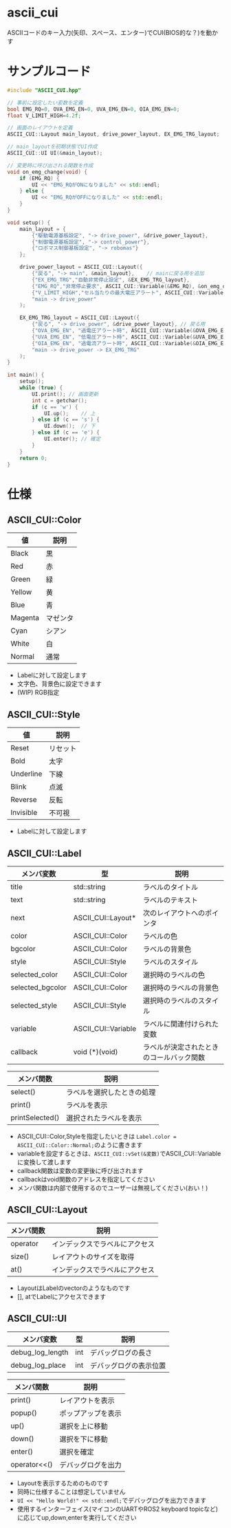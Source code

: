 # ascii_cui
ASCIIコードのキー入力(矢印、スペース、エンター)でCUI(BIOS的な？)を動かす

# サンプルコード
```cpp
#include "ASCII_CUI.hpp"

// 事前に設定したい変数を定義
bool EMG_RQ=0, OVA_EMG_EN=0, UVA_EMG_EN=0, OIA_EMG_EN=0;
float V_LIMIT_HIGH=4.2f;

// 画面のレイアウトを定義
ASCII_CUI::Layout main_layout, drive_power_layout, EX_EMG_TRG_layout;

// main_layoutを初期状態でUI作成
ASCII_CUI::UI UI(&main_layout);

// 変更時に呼び出される関数を作成
void on_emg_change(void) {
    if (EMG_RQ) {
        UI << "EMG_RQがONになりました" << std::endl;
    } else {
        UI << "EMG_RQがOFFになりました" << std::endl;
    }
}

void setup() {
    main_layout = {
        {"駆動電源基板設定", "-> drive_power", &drive_power_layout},
        {"制御電源基板設定", "-> control_power"},
        {"ロボマス制御基板設定", "-> robomas"}
    };

    drive_power_layout = ASCII_CUI::Layout({
        {"戻る", "-> main", &main_layout},    // mainに戻る用を追加
        {"EX_EMG_TRG","自動非常停止設定", &EX_EMG_TRG_layout},
        {"EMG_RQ","非常停止要求", ASCII_CUI::Variable(&EMG_RQ), &on_emg_change},    // 関数の登録
        {"V_LIMIT_HIGH","セル当たりの最大電圧アラート", ASCII_CUI::Variable(&V_LIMIT_HIGH)}},
        "main -> drive_power"
    );

    EX_EMG_TRG_layout = ASCII_CUI::Layout({
        {"戻る", "-> drive_power", &drive_power_layout}, // 戻る用
        {"OVA_EMG_EN", "過電圧アラート時", ASCII_CUI::Variable(&OVA_EMG_EN)},
        {"UVA_EMG_EN", "低電圧アラート時", ASCII_CUI::Variable(&UVA_EMG_EN)},
        {"OIA_EMG_EN", "過電流アラート時", ASCII_CUI::Variable(&OIA_EMG_EN)}},
        "main -> drive_power -> EX_EMG_TRG"
    );
}

int main() {
    setup();
    while (true) {
        UI.print(); // 画面更新
        int c = getchar();
        if (c == 'w') {
            UI.up();    // 上
        } else if (c == 's') {
            UI.down();  // 下
        } else if (c == 'e') {
            UI.enter(); // 確定
        }
    }
    return 0;
}
```

# 仕様

## ASCII_CUI::Color

| 値       | 説明       |
|----------|------------|
| Black    | 黒         |
| Red      | 赤         |
| Green    | 緑         |
| Yellow   | 黄         |
| Blue     | 青         |
| Magenta  | マゼンタ   |
| Cyan     | シアン     |
| White    | 白         |
| Normal   | 通常       |

- Labelに対して設定します
- 文字色、背景色に設定できます
- (WIP) RGB指定

## ASCII_CUI::Style

| 値       | 説明       |
|----------|------------|
| Reset    | リセット   |
| Bold     | 太字       |
| Underline| 下線       |
| Blink    | 点滅       |
| Reverse  | 反転       |
| Invisible| 不可視     |

- Labelに対して設定します

## ASCII_CUI::Label

| メンバ変数      | 型                       | 説明                           |
|-----------------|--------------------------|--------------------------------|
| title           | std::string              | ラベルのタイトル               |
| text            | std::string              | ラベルのテキスト               |
| next            | ASCII_CUI::Layout*       | 次のレイアウトへのポインタ     |
| color           | ASCII_CUI::Color         | ラベルの色                     |
| bgcolor         | ASCII_CUI::Color         | ラベルの背景色                 |
| style           | ASCII_CUI::Style         | ラベルのスタイル               |
| selected_color  | ASCII_CUI::Color         | 選択時のラベルの色             |
| selected_bgcolor| ASCII_CUI::Color         | 選択時のラベルの背景色         |
| selected_style  | ASCII_CUI::Style         | 選択時のラベルのスタイル       |
| variable        | ASCII_CUI::Variable      | ラベルに関連付けられた変数     |
| callback        | void (*)(void)           | ラベルが決定されたときのコールバック関数 |

| メンバ関数　    | 説明                           |
|-----------------|--------------------------------|
| select()        | ラベルを選択したときの処理     |
| print()         | ラベルを表示                   |
| printSelected() | 選択されたラベルを表示         |

- ASCII_CUI::Color,Styleを指定したいときは `Label.color = ASCII_CUI::Color::Normal;`のように書きます
- variableを設定するときは、`ASCII_CUI::vSet(&変数)`でASCII_CUI::Variableに変換して渡します
- callback関数は変数の変更後に呼び出されます
- callbackはvoid関数のアドレスを指定してください
- メンバ関数は内部で使用するのでユーザーは無視してください(おい！)

## ASCII_CUI::Layout

| メンバ関数      | 説明                           |
|-----------------|--------------------------------|
| operator[]()    | インデックスでラベルにアクセス |
| size()          | レイアウトのサイズを取得       |
| at()            | インデックスでラベルにアクセス |

- LayoutはLabelのvectorのようなものです
- [], atでLabelにアクセスできます

## ASCII_CUI::UI

| メンバ変数      | 型                       | 説明                           |
|-----------------|--------------------------|--------------------------------|
| debug_log_length| int                      | デバッグログの長さ             |
| debug_log_place | int                      | デバッグログの表示位置         |

| メンバ関数      | 説明                           |
|-----------------|--------------------------------|
| print()         | レイアウトを表示               |
| popup()         | ポップアップを表示             |
| up()            | 選択を上に移動                 |
| down()          | 選択を下に移動                 |
| enter()         | 選択を確定                     |
| operator<<()    | デバッグログを出力             |

- Layoutを表示するためのものです
- 同時に仕様することは想定していません
- `UI << "Hello World!" << std::endl;`でデバッグログを出力できます
- 使用するインターフェイス(マイコンのUARTやROS2 keyboard topicなど)に応じてup,down,enterを実行してください
